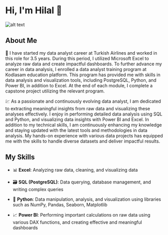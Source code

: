 # Hi, I'm Hilal 👋

![alt text](https://github.com/hilalguleryuz/foto/blob/main/data_analysis.jpg)
 
## About Me

🎯 I have started my data analyst career at Turkish Airlines and worked in this role for 3.5 years. During this period, I utilized Microsoft Excel to analyze raw data and create impactful dashboards. To further advance my career in data analysis, I enrolled a data analyst training program at Kodlasam education platform. This program has provided me with skills in data analysis and visualization tools, including PostgreSQL, Python, and Power BI, in addition to Excel. At the end of each module, I complete a capstone project utilizing the relevant program.

💹 As a passionate and continuously evolving data analyst, I am dedicated to extracting meaningful insights from raw data and visualizing these analyses effectively. I enjoy in performing detailed data analysis using SQL and Python, and visualizing data insights with Power BI and Excel. In addition to my technical skills, I am continuously enhancing my knowledge and staying updated with the latest tools and methodologies in data analysis. My hands-on experience with various data projects has equipped me with the skills to handle diverse datasets and deliver impactful results.

## My Skills 

- 📊 **Excel**: 
  Analyzing raw data, cleaning, and visualizing data
  
- 🗃️ **SQL (PostgreSQL)**: 
  Data querying, database management, and writing complex queries
  
- 🐍 **Python**: 
  Data manipulation, analysis, and visualization using libraries such as NumPy, Pandas, Seaborn, Matplotlib
  
- 📈 **Power BI**: 
  Performing important calculations on raw data using various DAX functions, and creating effective and meaningful dashboards
